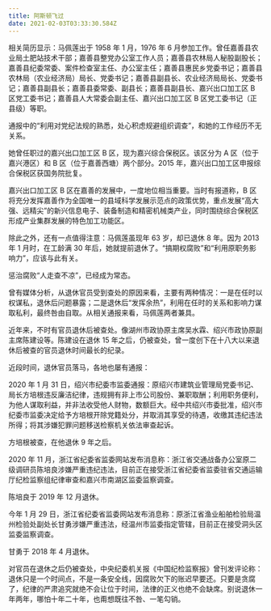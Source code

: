 ```yaml
---
title: 阿斯顿飞过
date: 2021-02-03T03:33:30.584Z
---
```


相关简历显示：马佩莲出于 1958 年 1 月，1976 年 6 月参加工作。曾任嘉善县农业局土肥站技术干部；嘉善县整党办公室工作人员；嘉善县农林局人秘股副股长；嘉善县纪委常委、案件检查室主任、办公室主任；嘉善县惠民乡党委书记；嘉善县农林局（农业经济局）局长、党委书记；嘉善县副县长、农业经济局局长、党委书记；嘉善县副县长；嘉善县委常委、副县长；嘉善县副县长、嘉兴出口加工区 B 区党工委书记；嘉善县人大常委会副主任、嘉兴出口加工区 B 区党工委书记（正县级）等职。

通报中的“利用对党纪法规的熟悉，处心积虑规避组织调查”，和她的工作经历不无关系。

她曾任职过的嘉兴出口加工区 B 区，现为嘉兴综合保税区。该区分为 A 区（位于嘉兴港区）和 B 区（位于嘉善西塘）两个部分。2015 年，嘉兴出口加工区申报综合保税区获国务院批复。

嘉兴出口加工区 B 区在嘉善的发展中，一度地位相当重要。当时有报道称，B 区将充分发挥嘉善作为全国唯一的县域科学发展示范点的政策优势，重点发展“高大强、远精尖”的新兴信息电子、装备制造和精密机械类产业，同时围绕综合保税区形成产业集群发展的特色加工功能区。

除此之外，还有一点值得注意：马佩莲虽现年 63 岁，却已退休 8 年。因为 2013 年 1 月时，在工龄满 30 年后，她就提前退休了。“搞期权腐败”和“利用原职务影响力”，应该与此有关。

惩治腐败“人走查不凉”，已经成为常态。

曾有媒体分析，从退休官员受到查处的原因来看，主要有两种情况：一是在任时以权谋私，退休后问题暴露；二是退休后“发挥余热”，利用在任时的关系和影响力谋取私利，最终咎由自取。从相关通报来看，马佩莲两者兼具。

近年来，不时有官员退休后被查处。像湖州市政协原主席吴水霖、绍兴市政协原副主席陈建设等。陈建设在退休 15 年之后，仍被查处，曾一度创下在十八大以来退休后被查的官员退休时间最长的纪录。

近段时间，退休官员落马，各地也屡有通报：

2020 年 1 月 31 日，绍兴市纪委市监委通报：原绍兴市建筑业管理局党委书记、局长方培根违反廉洁纪律，违规拥有非上市公司股份、兼职取酬；利用职务便利，为他人谋取利益，并非法收受他人财物，数额巨大。经中共绍兴市委批准，绍兴市纪委市监委决定给予方培根开除党籍处分，并取消其享受的待遇，收缴其违纪违法所得；将其涉嫌犯罪问题移送检察机关依法审查起诉。

方培根被查，在他退休 9 年之后。

2020 年 11 月，浙江省纪委省监委网站发布消息称：浙江省交通战备办公室原二级调研员陈培良涉嫌严重违纪违法，目前正在接受浙江省纪委省监委驻省交通运输厅纪检监察组纪律审查和嘉兴市南湖区监委监察调查。

陈培良于 2019 年 12 月退休。

今年 1 月 29 日，浙江省纪委省监委网站发布消息称：原浙江省渔业船舶检验局温州检验处副处长甘勇涉嫌严重违法，经温州市监委指定管辖，目前正在接受洞头区监委监察调查。

甘勇于 2018 年 4 月退休。

对官员在退休之后仍被查处，中央纪委机关报《中国纪检监察报》曾刊发评论称：退休只是一个时间点，不是一条安全线，因腐败欠下的账迟早要还。只要是贪腐了，纪律的严肃追究就绝不会让位于时间，法律的正义也绝不会缺席。别说退休一年两年，哪怕十年二十年，也甭想既往不咎、一笔勾销。
